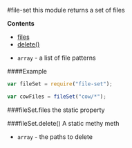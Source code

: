 <a name="module_file-set"></a>
#file-set
this module returns a set of files

**Contents**
* [files](#module_file-set#files)
* [delete()](#module_file-set#delete)


 -  `array` - a list of file patterns

  
####Example
```js
var fileSet = require("file-set");

var cowFiles = fileSet("cow/*");
```
<a name="module_file-set#files"></a>
###fileSet.files
the static property

  
<a name="module_file-set#delete"></a>
###fileSet.delete()
A static methy meth


 -  `array` - the paths to delete


